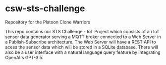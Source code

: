 # csw-sts-challenge
Repository for the Platoon Clone Warriors

This repo contains our STS Challenge - IoT Project which consists of an IoT sensor data generator
serving a MQTT broker connected to a Web Server in a Publish-Subscribe architecture. The Web Server
will have a REST API to acess the sensor data which will be stored in a SQLite database. There will
also be a user interface with a natural language query feature by integrating OpenAI's GPT-3.5.
